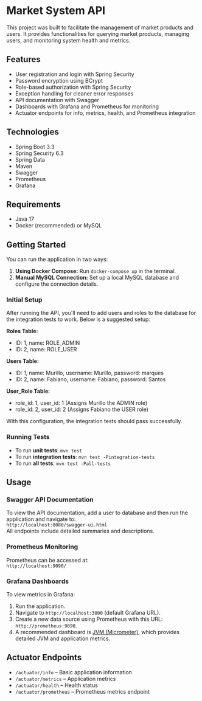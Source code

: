 <h1>Market System API</h1>
<p>This project was built to facilitate the management of market products and users. It provides functionalities for querying market products, managing users, and monitoring system health and metrics.</p>

<h2>Features</h2>
<ul>
    <li>User registration and login with Spring Security</li>
    <li>Password encryption using BCrypt</li>
    <li>Role-based authorization with Spring Security</li>
    <li>Exception handling for cleaner error responses</li>
    <li>API documentation with Swagger</li>
    <li>Dashboards with Grafana and Prometheus for monitoring</li>
    <li>Actuator endpoints for info, metrics, health, and Prometheus integration</li>
</ul>

<h2>Technologies</h2>
<ul>
    <li>Spring Boot 3.3</li>
    <li>Spring Security 6.3</li>
    <li>Spring Data</li>
    <li>Maven</li>
    <li>Swagger</li>
    <li>Prometheus</li>
    <li>Grafana</li>
</ul>

<h2>Requirements</h2>
<ul>
    <li>Java 17</li>
    <li>Docker (recommended) or MySQL</li>
</ul>

<h2>Getting Started</h2>
<p>You can run the application in two ways:</p>
<ol>
    <li><strong>Using Docker Compose:</strong> Run <code>docker-compose up</code> in the terminal.</li>
    <li><strong>Manual MySQL Connection:</strong> Set up a local MySQL database and configure the connection details.</li>
</ol>

<h3>Initial Setup</h3>
<p>After running the API, you'll need to add users and roles to the database for the integration tests to work. Below is a suggested setup:</p>

<p><strong>Roles Table:</strong></p>
<ul>
    <li>ID: 1, name: ROLE_ADMIN</li>
    <li>ID: 2, name: ROLE_USER</li>
</ul>

<p><strong>Users Table:</strong></p>
<ul>
    <li>ID: 1, name: Murillo, username: Murillo, password: marques</li>
    <li>ID: 2, name: Fabiano, username: Fabiano, password: Santos</li>
</ul>

<p><strong>User_Role Table:</strong></p>
<ul>
    <li>role_id: 1, user_id: 1 (Assigns Murillo the ADMIN role)</li>
    <li>role_id: 2, user_id: 2 (Assigns Fabiano the USER role)</li>
</ul>

<p>With this configuration, the integration tests should pass successfully.</p>

<h3>Running Tests</h3>
<ul>
    <li>To run <strong>unit tests</strong>: <code>mvn test</code></li>
    <li>To run <strong>integration tests</strong>: <code>mvn test -Pintegration-tests</code></li>
    <li>To run <strong>all tests</strong>: <code>mvn test -Pall-tests</code></li>
</ul>

<h2>Usage</h2>
<h3>Swagger API Documentation</h3>
<p>To view the API documentation, add a user to database and then run the application and navigate to: <br><code>http://localhost:8080/swagger-ui.html</code><br>All endpoints include detailed summaries and descriptions.</p>

<h3>Prometheus Monitoring</h3>
<p>Prometheus can be accessed at: <br><code>http://localhost:9090/</code></p>

<h3>Grafana Dashboards</h3>
<p>To view metrics in Grafana:</p>
<ol>
    <li>Run the application.</li>
    <li>Navigate to <code>http://localhost:3000</code> (default Grafana URL).</li>
    <li>Create a new data source using Prometheus with this URL: <code>http://prometheus:9090</code>.</li>
    <li>A recommended dashboard is <a href="https://grafana.com/grafana/dashboards/4701-jvm-micrometer/" target="_blank">JVM (Micrometer)</a>, which provides detailed JVM and application metrics.</li>
</ol>

<h2>Actuator Endpoints</h2>
<ul>
    <li><code>/actuator/info</code> – Basic application information</li>
    <li><code>/actuator/metrics</code> – Application metrics</li>
    <li><code>/actuator/health</code> – Health status</li>
    <li><code>/actuator/prometheus</code> – Prometheus metrics endpoint</li>
</ul>
